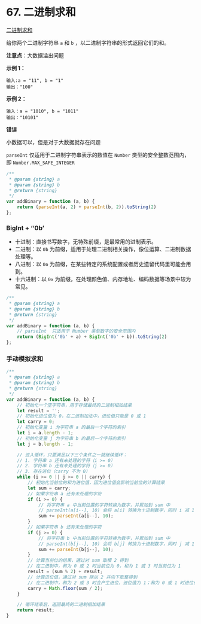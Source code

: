 # 67. 二进制求和

 [二进制求和](https://leetcode.cn/problems/add-binary/) 

 给你两个二进制字符串 `a` 和 `b` ，以二进制字符串的形式返回它们的和。 

**注意点**：大数据溢出问题



**示例 1：**

```
输入:a = "11", b = "1"
输出："100"
```

**示例 2：**

```
输入：a = "1010", b = "1011"
输出："10101"
```

 

**错误**

小数据可以，但是对于大数据就存在问题

`parseInt` 仅适用于二进制字符串表示的数值在 `Number` 类型的安全整数范围内，即 `Number.MAX_SAFE_INTEGER`

```js
/**
 * @param {string} a
 * @param {string} b
 * @return {string}
 */
var addBinary = function (a, b) {
    return (parseInt(a, 2) + parseInt(b, 2)).toString(2)
};
```



### BigInt + ‘‘0b’

- 十进制：直接书写数字，无特殊前缀，是最常用的进制表示。
- 二进制：以 `0b` 为前缀，适用于处理二进制相关操作，像位运算、二进制数据处理等。
- 八进制：以 `0o` 为前缀，在某些特定的系统配置或者历史遗留代码里可能会用到。
- 十六进制：以 `0x` 为前缀，在处理颜色值、内存地址、编码数据等场景中较为常见。

```js
/**
 * @param {string} a
 * @param {string} b
 * @return {string}
 */
var addBinary = function (a, b) {
    // parseInt  只适用于 Number 类型数字的安全范围内
    return (BigInt('0b' + a) + BigInt('0b' + b)).toString(2)
};
```



### 手动模拟求和

```js
/**
 * @param {string} a
 * @param {string} b
 * @return {string}
 */
var addBinary = function (a, b) {
    // 初始化一个空字符串，用于存储最终的二进制相加结果
    let result = '';
    // 初始化进位值为 0，在二进制加法中，进位值只能是 0 或 1
    let carry = 0;
    // 初始化变量 i 为字符串 a 的最后一个字符的索引
    let i = a.length - 1;
    // 初始化变量 j 为字符串 b 的最后一个字符的索引
    let j = b.length - 1;

    // 进入循环，只要满足以下三个条件之一就继续循环：
    // 1. 字符串 a 还有未处理的字符（i >= 0）
    // 2. 字符串 b 还有未处理的字符（j >= 0）
    // 3. 存在进位（carry 不为 0）
    while (i >= 0 || j >= 0 || carry) {
        // 初始化当前位的和为进位值，因为进位值会影响当前位的计算结果
        let sum = carry;
        // 如果字符串 a 还有未处理的字符
        if (i >= 0) {
            // 将字符串 a 中当前位置的字符转换为数字，并累加到 sum 中
            // parseInt(a[i--], 10) 会将 a[i] 转换为十进制数字，同时 i 减 1 指向前一个字符
            sum += parseInt(a[i--], 10);
        }
        // 如果字符串 b 还有未处理的字符
        if (j >= 0) {
            // 将字符串 b 中当前位置的字符转换为数字，并累加到 sum 中
            // parseInt(b[j--], 10) 会将 b[j] 转换为十进制数字，同时 j 减 1 指向前一个字符
            sum += parseInt(b[j--], 10);
        }
        // 计算当前位的结果，通过对 sum 取模 2 得到
        // 在二进制中，和为 0 或 2 时当前位为 0，和为 1 或 3 时当前位为 1
        result = (sum % 2) + result;
        // 计算进位值，通过对 sum 除以 2 并向下取整得到
        // 在二进制中，和为 2 或 3 时会产生进位，进位值为 1；和为 0 或 1 时进位值为 0
        carry = Math.floor(sum / 2);
    }

    // 循环结束后，返回最终的二进制相加结果
    return result;
}
```



